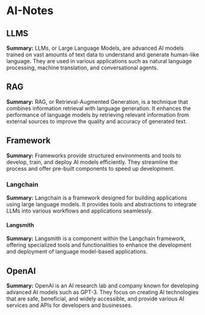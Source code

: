 # AI-Notes

## LLMS
**Summary:** LLMs, or Large Language Models, are advanced AI models trained on vast amounts of text data to understand and generate human-like language. They are used in various applications such as natural language processing, machine translation, and conversational agents.

## RAG
**Summary:** RAG, or Retrieval-Augmented Generation, is a technique that combines information retrieval with language generation. It enhances the performance of language models by retrieving relevant information from external sources to improve the quality and accuracy of generated text.

## Framework
**Summary:** Frameworks provide structured environments and tools to develop, train, and deploy AI models efficiently. They streamline the process and offer pre-built components to speed up development.

### Langchain
**Summary:** Langchain is a framework designed for building applications using large language models. It provides tools and abstractions to integrate LLMs into various workflows and applications seamlessly.

#### Langsmith
**Summary:** Langsmith is a component within the Langchain framework, offering specialized tools and functionalities to enhance the development and deployment of language model-based applications.

## OpenAI
**Summary:** OpenAI is an AI research lab and company known for developing advanced AI models such as GPT-3. They focus on creating AI technologies that are safe, beneficial, and widely accessible, and provide various AI services and APIs for developers and businesses.
